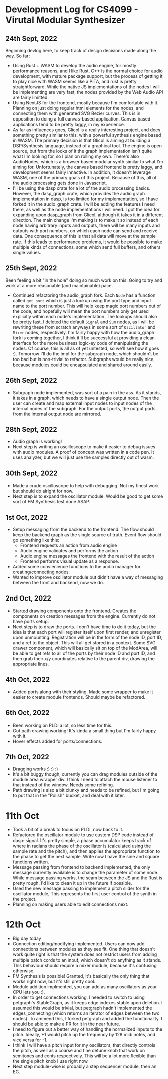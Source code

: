 # Development Log for CS4099 - Virutal Modular Synthesizer
## 24th Sept, 2022
Beginning devlog here, to keep track of design decisions made along the way.  So far:
- Using Rust + WASM to develop the audio engine, for mostly performance reasons, and I like Rust.  C++ is the normal choice for audio development, with mature package support, but the process of getting it to play nice with WASM seems like a PITA, and rust is pretty straightforward.  While the native JS implementations of the nodes I will be implementing are very fast, the nodes provided by the Web Audio API are fairly limitted.
- Using NextJS for the frontend, mostly because I'm comfortable with it.  Planning on just doing regular html elements for the nodes, and connecting them with generated SVG Bezier curves.  This is in opposition to doing a full canvas-based application.  Canvas based applications tend to be pretty laggy, in my experience.
- As far as influences goes, Glicol is a really interesting project, and does something pretty similar to this, with a powerful synthesis engine based in WASM.  The primary decision is that Glicol is aiming at building a DSP/Synthesis language, instead of a graphical tool.  The engine is open source, but from the looks of it the graph implementation isn't quite what I'm looking for, so I plan on rolling my own. There's also AudioNodes, which is a browser based modular synth similar to what I'm aiming for.  Unfortunately, the canvas based frontend is pretty laggy, and development seems fairly innactive.  In addition, it doesn't leverage WASM, one of the primary goals of this project.  Because of this, all of the audio processing gets done in Javascript.
- I'll be using the dasp crate for a lot of the audio processing basics.  However, the dasp_graph crate, which provides the audio graph implementation in dasp, is too limited for my implementation, so I have forked it in the audio_graph crate.  I will be adding the features I need there, as well as the node implementations I will need.  I got the idea for expanding upon dasp_graph from Glicol, although it takes it in a different direction.  The main change I'm making is to make it so instead of each node having arbitrary inputs and outputs, there will be many inputs and outputs with port numbers, on which each node can send and receive data.  One consequence of this is that all data will move at the sample rate.  If this leads to performance problems, it would be possible to make multiple kinds of connections, some which send full buffers, and others single values.
## 25th Sept, 2022
Been feeling a bit "in the hole" doing so much work on this.  Going to try and work at a more reasonable (and maintainable) pace.
- Continued refactoring the audio_graph fork.  Each `Node` has a function called `get_port` which is just a lookup using the port type and input name to the port number.  This will help keep magic port numbers out of the code, and hopefully will mean the port numbers only get used explicitly within each node's implementation.  The lookups should also be pretty fast.  I deleted the default `Signal` and `Sum` nodes, as I will be rewriting these from scratch anyways in some sort of `Oscillator` and `Mixer` nodes, respectively.  I'm fairly happy with how the audio_graph fork is coming together, I think it'll be successful at providing a clean interface for the more business logic-ey code of manipulating the nodes.  Of course, this is all as of yet untested, so we'll see how it goes :).  Tomorrow I'll do the impl for the subgraph node, which shouldn't be too bad but is non-trivial to refactor.  Subgraphs would be really nice, because modules could be encapsulated and shared around easily.
## 26th Sept, 2022
- Subgraph node implemented, was sort of a pain in the ass.  As it stands, it takes in a graph, which needs to have a single output node.  Then the user can create and map external input nodes to input nodes of the internal nodes of the subgraph.  For the output ports, the output ports from the internal output node are mirrored.
## 28th Sept, 2022
- Audio graph is working!
- Next step is writing an oscilloscope to make it easier to debug issues with audio modules.  A proof of concept was written in a code pen.  It uses analyzer, but we will just use the samples directly out of wasm.
## 30th Sept, 2022
- Made a crude oscilloscope to help with debugging.  Not my finest work but should do alright for now.
- Next step is to expand the oscillator module.   Would be good to get some sort of FM Synthesis test done ASAP.
## 1st Oct, 2022
- Setup messaging from the backend to the frontend.  The flow should keep the backend graph as the single source of truth.  Event flow should go something like this:
    - Frontend requests an action from audio engine
    - Audio engine validates and performs the action
    - Audio engine messages the frontend with the result of the action
    - Frontend performs visual update as a response.
- Added some convienience functions to the audio manager for creating/connecting nodes.
- Wanted to improve oscillator module but didn't have a way of messaging between the front and backend, now we do.
## 2nd Oct, 2022
- Started drawing components onto the frontend.  Creates the components on creation messages from the engine.  Currently do not have ports setup.
- Next step is to draw the ports.  I don't have time to do it today, but the idea is that each port will register itself upon first render, and unregister upon unmounting.  Registration will be in the form of the node ID, port ID, and a ref to the object.  This will all get stored in a context.  Some SVG drawer component, which will basically sit on top of the ModArea, will be able to get refs to all of the ports by their node ID and port ID, and then grab their x/y coordinates relative to the parent div, drawing the appropriate lines.
## 4th Oct, 2022
- Added ports along with their styling.  Made some wrapper to make it easier to create module frontends.  Should maybe be refactored.
## 6th Oct, 2022
- Been working on PLDI a lot, so less time for this.
- Got path drawing working!  It's kinda a small thing but I'm fairly happy with it.
- Hover effects added for ports/connections.

## 7th Oct, 2022
- Dragging works :) :) :)
- It's a bit buggy though, currently you can drag modules outside of the module area wrapper div.  I think I need to attach the mouse listener to that instead of the window.  Needs some refining.
- Path drawing is also a bit clunky and needs to be refined, but I'm going to put that in the "Polish" bucket, and deal with it later.

# 11th Oct
- Took a bit of a break to focus on PLDI, now back to it.
- Refactored the oscillator module to use custom DSP code instead of dasp::signal.  It's pretty simple, a phase accumulator keeps track of where in radians the phase of the oscillator is (calculated using the sample rate and the pitch), and then applies the appropriate function to the phase to get the next sample.  Write now I have the sine and square functions written.
- Message passing from frontend to backend implemented, the only message currently available is to change the parameter of some node.  While message passing works, the seam between the JS and the Rust is pretty rough.  I'd like to clean it up in the future if possible.
- Used the new message passing to implement a pitch slider for the oscillator module, This represents the first user control of the synth in the project.
- Planning on making users able to edit connections next.

# 12th Oct
- Big day today
- Connection editing/modifying implemented.  Users can now add connections between modules as they see fit.  One thing that doesn't work quite right is that the system does not restrict users from adding multiple patch cords to an input, which doesn't do anything as it stands.  This behaviour should require a mixer module, because it's confusing otherwise.
- FM Synthesis is possible! Granted, it's basically the only thing that works right now, but it's still pretty cool.
- Module addition implmented, you can add as many oscillators as your CPU lets you :).
- In order to get connections working, I needed to switch to using petgraph's StableGraph, as it keeps edge indexes stable upon deletion.  I assumed this would be trivial, but petgraph hadn't implemented the edges_connecting (which returns an iterator of edges between the two nodes).  To ammend this, I forked petgraph and added the functionality.  I should be able to make a PR for it in the near future.
- I need to figure out a better way of handling the normalized inputs to the pitch.  Ideally, +1 would pitch up the frequency by 128 midi notes, and vice versa for -1.
- I think I will have a pitch input for my oscillators, that directly controls the pitch, as well as a coarse and fine detune knob that work on semitones and cents respectively.  This will be a lot more flexible than the single pitch knob I use right now.
- Next step module-wise is probably a step sequencer module, then an EG.